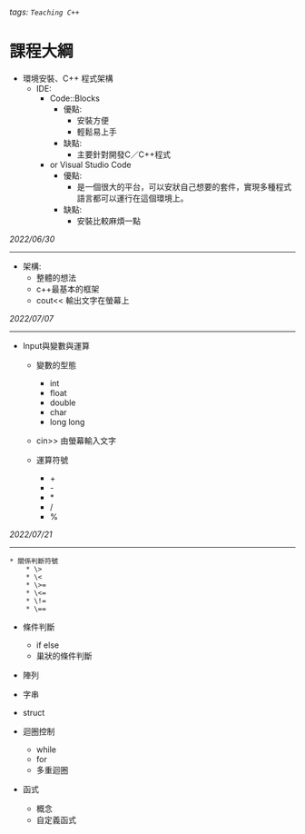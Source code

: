 ###### tags: `Teaching C++`
# 課程大綱
* 環境安裝、C++ 程式架構
    * IDE: 
        * Code::Blocks
            * 優點: 
                * 安裝方便
                * 輕鬆易上手
            * 缺點: 
                * 主要針對開發C／C++程式
        * or Visual Studio Code
            * 優點: 
                * 是一個很大的平台，可以安狀自己想要的套件，實現多種程式語言都可以運行在這個環境上。
            * 缺點: 
                * 安裝比較麻煩一點

*2022/06/30*

------------------
* 架構:
    * 整體的想法
    * c++最基本的框架
    * cout<< 輸出文字在螢幕上


*2022/07/07*

---------------------

* Input與變數與運算
    * 變數的型態
        * int
        * float
        * double
        * char
        * long long
    * cin>> 由螢幕輸入文字

    * 運算符號
        * \+
        * \-
        * \*
        * \/
        * \%


*2022/07/21*

---------------------
    * 關係判斷符號
        * \>
        * \<
        * \>=
        * \<=
        * \!=
        * \==

* 條件判斷
    * if else
    * 巢狀的條件判斷

* 陣列

* 字串

* struct

* 迴圈控制
    * while
    * for
    * 多重迴圈

* 函式
    * 概念
    * 自定義函式
